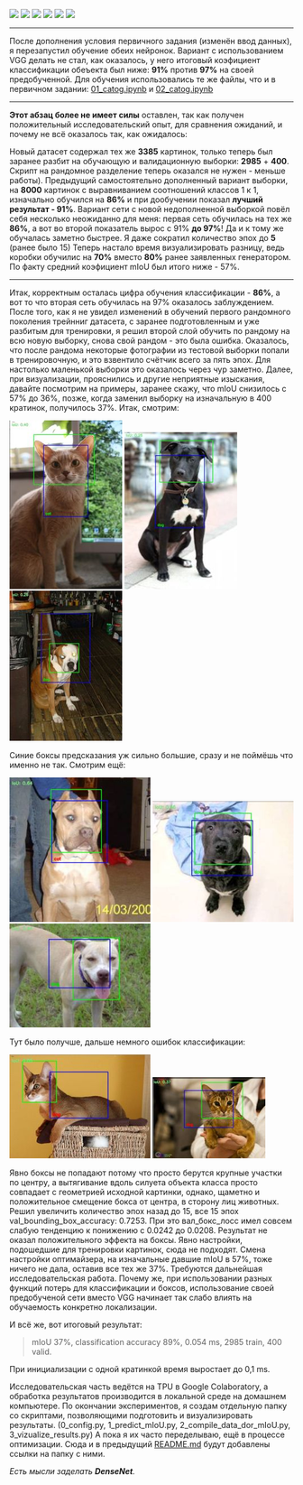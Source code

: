 ![](https://img.shields.io/badge/Python-3.9-blue)
![](https://img.shields.io/badge/tensorflow-2.4.1-blue)
![](https://img.shields.io/badge/NumPy-1.19.5-blue)
![](https://img.shields.io/badge/matplotlib-3.2.2-blue)
![](https://img.shields.io/badge/cv2-4.1.2-blue)
![](https://img.shields.io/badge/scikit-0.22.2.post1-blue)


__________


После дополнения условия первичного задания (изменён ввод данных), я перезапустил обучение обеих нейронок. Вариант с использованием VGG делать не стал, как оказалось, у него итоговый коэфициент классификации обеъекта был ниже: **91%** против **97%** на своей предобученной. Для обучения использовались те же файлы, что и в первичном задании: [01_catog.ipynb](https://github.com/rpuropuu/Project_1/blob/main/first_try/01_catog.ipynb) и [02_catog.ipynb](https://github.com/rpuropuu/Project_1/blob/main/first_try/02_catog.ipynb)


_________


**Этот абзац более не имеет силы** оставлен, так как получен положительный исследовательский опыт, для сравнения ожиданий, и почему не всё оказалось так, как ожидалось:



Новый датасет содержал тех же **3385** картинок, только теперь был заранее разбит на обучающую и валидационную выборки: **2985** + **400**. Скрипт на рандомное разделение теперь оказался не нужен - меньше работы). Предыдущий самостоятельно дополненный вариант выборки, на **8000** картинок с выравниванием соотношений классов 1 к 1, изначально обучился на **86%** и при дообучении показал **лучший результат - 91%**. Вариант сети с новой недополненной выборкой повёл себя несколько неожиданно для меня: первая сеть обучилась на тех же **86%**, а вот во второй показатель вырос с 91% **до 97%**! Да и к тому же обучалась заметно быстрее. Я даже сократил количество эпох до **5** (ранее было 15) Теперь настало время визуализировать разницу, ведь коробки обучилис на **70%** вместо **80%** ранее заявленных генератором. По факту средний коэфициент mIoU был итого ниже - 57%.


_________


Итак, корректным осталась цифра обучения классификации - **86%**, а вот то что вторая сеть обучилась на 97% оказалось заблуждением. После того, как я не увидел изменений в обучений первого рандомного поколения трейнниг датасета, с заранее подготовленным и уже разбитым для тренировки, я решил второй слой обучить по рандому на всю новую выборку, снова свой рандом - это была ошибка. Оказалось, что после рандома некоторые фотографии из тестовой выборки попали в тренировочную, и это взвентило счётчик всего за пять эпох. Для настолько маленькой выборки это оказалось через чур заметно. Далее, при визуализации, прояснились и другие неприятные изыскания, давайте посмотрим на примеры, заранее скажу, что mIoU снизилось с 57% до 36%, позже, когда заменил выборку на изначальную в 400 кратинок, получилось 37%. Итак, смотрим:


![](https://github.com/rpuropuu/Project_1/blob/main/second_try/data/20.jpg)
![](https://github.com/rpuropuu/Project_1/blob/main/second_try/data/25.jpg)
![](https://github.com/rpuropuu/Project_1/blob/main/second_try/data/24.jpg)


Синие боксы предсказания уж сильно большие, сразу и не поймёшь что именно не так. Смотрим ещё:


![](https://github.com/rpuropuu/Project_1/blob/main/second_try/data/27.jpg)
![](https://github.com/rpuropuu/Project_1/blob/main/second_try/data/26.jpg)
![](https://github.com/rpuropuu/Project_1/blob/main/second_try/data/28.jpg)


Тут было получше, дальше немного ошибок классификации:


![](https://github.com/rpuropuu/Project_1/blob/main/second_try/data/22.jpg)
![](https://github.com/rpuropuu/Project_1/blob/main/second_try/data/21.jpg)


Явно боксы не попадают потому что просто берутся крупные участки по центру, а вытягивание вдоль силуета объекта класса просто совпадает с геометрией исходной картинки, однако, щаметно и положительное смещение бокса от центра, в сторону лиц животных. Решил увеличить количество эпох назад до 15, все 15 эпох val_bounding_box_accuracy: 0.7253. При это вал_бокс_лосс имел совсем слабую тенденцию к понижению с 0.0242 до  0.0208. Результат не оказал положительного эффекта на боксы. Явно настройки, подошедшие для тренировки картинок, сюда не подходят. Смена настройки оптимайзера, на изначальные давшие mIoU в 57%, тоже ничего не дала, оставив все тех же 37%. Требуются дальнейшая исследовательская работа. Почему же, при использовании разных функций потерь для классификации и боксов, использование своей предобученой сети вместо VGG начинает так слабо влиять на обучаемость конкретно локализации.


И всё же, вот итоговый результат:


> mIoU 37%, classification accuracy 89%, 0.054 ms, 2985 train, 400 valid.
 

При инициализации с одной кратинкой время выростает до 0,1 ms. 


Исследовательская часть ведётся на TPU в Google Colaboratory, а обработка результатов производится в локальной среде на домашнем компьютере. По окончании экспериментов, я создам отдельную папку со скриптами, позволяющими подготовить и визуализировать результаты. (0_config.py, 1_predict_mIoU.py, 2_compile_data_dor_mIoU.py, 3_vizualize_results.py) А пока я их часто переделываю, ещё в процессе оптимизации. Сюда и в предыдущий [README.md](https://github.com/rpuropuu/Project_1/blob/main/first_try/README.md) будут добавлены ссылки на папку с ними. 


_Есть мысли заделать **DenseNet**._
